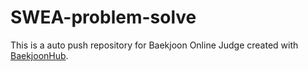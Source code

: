 # SWEA-problem-solve
This is a auto push repository for Baekjoon Online Judge created with [BaekjoonHub](https://github.com/BaekjoonHub/BaekjoonHub).
